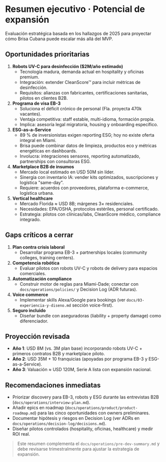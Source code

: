 # Resumen ejecutivo · Potencial de expansión

Evaluación estratégica basada en los hallazgos de 2025 para proyectar cómo Brisa Cubana puede escalar más allá del MVP.

## Oportunidades prioritarias
1. **Robots UV-C para desinfección ($2M/año estimado)**
   - Tecnología madura, demanda actual en hospitality y oficinas premium.
   - Integración: extender CleanScore™ para incluir métricas de desinfección.
   - Requisitos: alianzas con fabricantes, certificaciones sanitarias, pilotos en clientes B2B.
2. **Programa de visa EB-3**
   - Soluciona el déficit crónico de personal (Fla. proyecta 470k vacantes).
   - Ventaja competitiva: staff estable, multi-idioma, formación propia.
   - Implica: asesoría legal migratoria, housing y onboarding específico.
3. **ESG-as-a-Service**
   - 89 % de inversionistas exigen reporting ESG; hoy no existe oferta integral en Miami.
   - Brisa puede combinar datos de limpieza, productos eco y métricas energéticas en dashboards.
   - Involucra: integraciones sensores, reporting automatizado, partnerships con consultoras ESG.
4. **Marketplace B2B de insumos**
   - Mercado local estimado en USD 50M sin líder.
   - Sinergia con inventario IA: vender kits optimizados, suscripciones y logística "same-day".
   - Requiere: acuerdos con proveedores, plataforma e-commerce, logística urbana.
5. **Vertical healthcare**
   - Mercado Florida ≈ USD 8B; márgenes 3× residenciales.
   - Necesidades: EPA/OSHA, protocolos estériles, personal certificado.
   - Estrategia: pilotos con clínicas/labs, CleanScore médico, compliance integrado.

## Gaps críticos a cerrar
1. **Plan contra crisis laboral**
   - Desarrollar programa EB-3 + partnerships locales (community colleges, training centers).
2. **Competencia robótica**
   - Evaluar pilotos con robots UV-C y robots de delivery para espacios comerciales.
3. **Automatización compliance**
   - Construir motor de reglas para Miami-Dade; conectar con `docs/operations/policies/` y Decision Log (ADR futuras).
4. **Voice commerce**
   - Implementar skills Alexa/Google para bookings (ver `docs/03-experiencia-y-diseno.md` sección voice-first).
5. **Seguro incluido**
   - Diseñar bundle con aseguradoras (liability + property damage) como diferenciador.

## Proyección revisada
- **Año 1**: USD 8M (vs. 3M plan base) incorporando robots UV-C + primeros contratos B2B y marketplace piloto.
- **Año 2**: USD 35M + 10 franquicias (apoyadas por programa EB-3 y ESG-as-a-Service).
- **Año 3**: Valuación ≈ USD 120M, Serie A lista con expansión nacional.

## Recomendaciones inmediatas
- Priorizar discovery para EB-3, robots y ESG durante las entrevistas B2B (`docs/operations/interview-plan.md`).
- Añadir epics en roadmap (`docs/operations/product/product-roadmap.md`) para las cinco oportunidades con owners preliminares.
- Documentar hipótesis y riesgos en Decision Log (ver ADRs en `docs/operations/decision-log/decisions.md`).
- Diseñar pilotos controlados (hospitality, oficinas, healthcare) y medir ROI real.

> Este resumen complementa el `docs/operations/pre-dev-summary.md` y debe revisarse trimestralmente para ajustar la estrategia de expansión.
